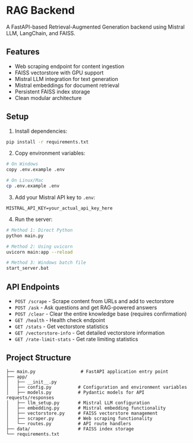 # RAG Backend

A FastAPI-based Retrieval-Augmented Generation backend using Mistral LLM, LangChain, and FAISS.

## Features

- Web scraping endpoint for content ingestion
- FAISS vectorstore with GPU support
- Mistral LLM integration for text generation
- Mistral embeddings for document retrieval
- Persistent FAISS index storage
- Clean modular architecture

## Setup

1. Install dependencies:
```bash
pip install -r requirements.txt
```

2. Copy environment variables:
```bash
# On Windows
copy .env.example .env

# On Linux/Mac
cp .env.example .env
```

3. Add your Mistral API key to `.env`:
```
MISTRAL_API_KEY=your_actual_api_key_here
```

4. Run the server:
```bash
# Method 1: Direct Python
python main.py

# Method 2: Using uvicorn
uvicorn main:app --reload

# Method 3: Windows batch file
start_server.bat
```

## API Endpoints

- `POST /scrape` - Scrape content from URLs and add to vectorstore
- `POST /ask` - Ask questions and get RAG-powered answers
- `POST /clear` - Clear the entire knowledge base (requires confirmation)
- `GET /health` - Health check endpoint
- `GET /stats` - Get vectorstore statistics
- `GET /vectorstore-info` - Get detailed vectorstore information
- `GET /rate-limit-stats` - Get rate limiting statistics

## Project Structure

```
├── main.py                 # FastAPI application entry point
├── app/
│   ├── __init__.py
│   ├── config.py          # Configuration and environment variables
│   ├── models.py          # Pydantic models for API requests/responses
│   ├── llm_setup.py       # Mistral LLM configuration
│   ├── embedding.py       # Mistral embedding functionality
│   ├── vectorstore.py     # FAISS vectorstore management
│   ├── scraper.py         # Web scraping functionality
│   └── routes.py          # API route handlers
├── data/                  # FAISS index storage
└── requirements.txt
```
